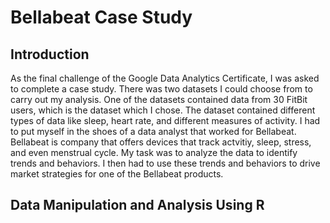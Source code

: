 <h1> Bellabeat Case Study</h1>

<h2> Introduction</h2>
As the final challenge of the Google Data Analytics Certificate, I was asked to complete a case study. There was two datasets I could choose from to carry out my analysis. One of the datasets contained data from 30 FitBit users, which is the dataset which I chose. The dataset contained different types of data like sleep, heart rate, and different measures of activity. I had to put myself in the shoes of a data analyst that worked for Bellabeat. Bellabeat is company that offers devices that track actvitiy, sleep, stress, and even menstrual cycle. My task was to analyze the data to identify trends and behaviors. I then had to use these trends and behaviors to drive market strategies for one of the Bellabeat products. 
  
<h2> Data Manipulation and Analysis Using R</h2>
